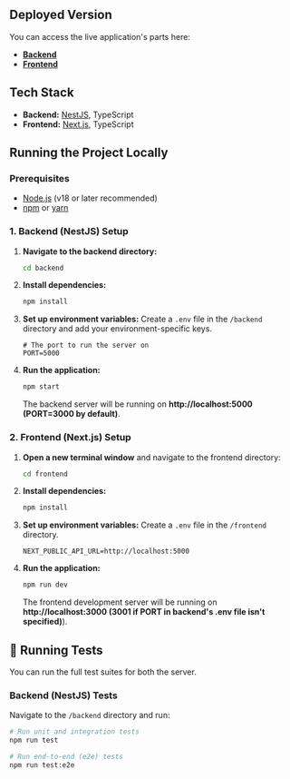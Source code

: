 ## Deployed Version

You can access the live application's parts here:

- **[Backend](https://your-deployment-link.com)**
- **[Frontend](https://your-deployment-link.com)**

## Tech Stack

- **Backend:** [NestJS](https://nestjs.com/), TypeScript
- **Frontend:** [Next.js](https://nextjs.org/), TypeScript

## Running the Project Locally

### Prerequisites

- [Node.js](https://nodejs.org/) (v18 or later recommended)
- [npm](https://www.npmjs.com/) or [yarn](https://yarnpkg.com/)

### 1. Backend (NestJS) Setup

1.  **Navigate to the backend directory:**

    ```bash
    cd backend
    ```

2.  **Install dependencies:**

    ```bash
    npm install
    ```

3.  **Set up environment variables:**
    Create a `.env` file in the `/backend` directory and add your environment-specific keys.

    ```.env
    # The port to run the server on
    PORT=5000
    ```

4.  **Run the application:**
    ```bash
    npm start
    ```
    The backend server will be running on **http://localhost:5000 (PORT=3000 by default)**.

### 2. Frontend (Next.js) Setup

1.  **Open a new terminal window** and navigate to the frontend directory:

    ```bash
    cd frontend
    ```

2.  **Install dependencies:**

    ```bash
    npm install
    ```

3.  **Set up environment variables:**
    Create a `.env` file in the `/frontend` directory.

    ```.env
    NEXT_PUBLIC_API_URL=http://localhost:5000
    ```

4.  **Run the application:**
    ```bash
    npm run dev
    ```
    The frontend development server will be running on **http://localhost:3000 (3001 if PORT in backend's .env file isn't specified)**).

## 🧪 Running Tests

You can run the full test suites for both the server.

### Backend (NestJS) Tests

Navigate to the `/backend` directory and run:

```bash
# Run unit and integration tests
npm run test

# Run end-to-end (e2e) tests
npm run test:e2e

```
